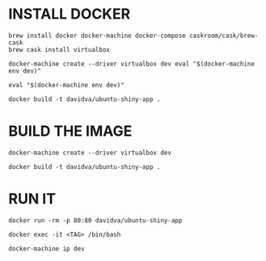 INSTALL DOCKER
==============

```
brew install docker docker-machine docker-compose caskroom/cask/brew-cask
brew cask install virtualbox
```

```
docker-machine create --driver virtualbox dev eval "$(docker-machine env dev)"
```

```
eval "$(docker-machine env dev)"
```

```
docker build -t davidva/ubuntu-shiny-app .
```

BUILD THE IMAGE
===============

```
docker-machine create --driver virtualbox dev
```

```
docker build -t davidva/ubuntu-shiny-app .
```

RUN IT
======

```
docker run -rm -p 80:80 davidva/ubuntu-shiny-app
```

```
docker exec -it <TAG> /bin/bash
```

```
docker-machine ip dev
```

